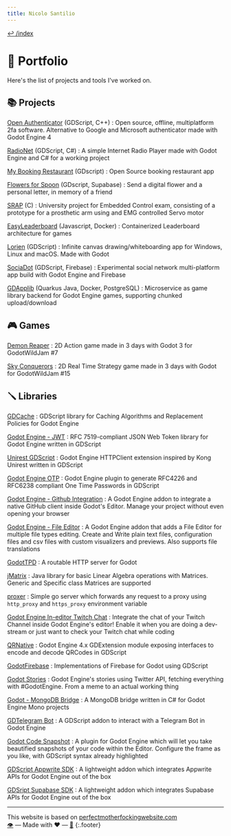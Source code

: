 ```yaml
---
title: Nicolo Santilio
---
```


[↩️ /index](/index)  

# 📖 Portfolio  
Here's the list of projects and tools I've worked on.  

## 📚  Projects
[Open Authenticator](/open-authenticator) (GDScript, C++)
: Open source, offline, multiplatform 2fa software. Alternative to Google and Microsoft authenticator made with Godot Engine 4

[RadioNet](/RadioNet) (GDScript, C#)
: A simple Internet Radio Player made with Godot Engine and C# for a working project
  
[My Booking Restaurant](/my-br-app) (GDscript)
: Open Source booking restaurant app

[Flowers for Spoon](https://github.com/iRadEntertainment/flowers-for-spoon) (GDscript, Supabase)
: Send a digital flower and a personal letter, in memory of a friend

[SRAP](/srap) (C)
: University project for Embedded Control exam, consisting of a prototype for a prosthetic arm using and EMG controlled Servo motor

[EasyLeaderboard](https://github.com/adrenallen/EasyLeaderboard) (Javascript, Docker)
: Containerized Leaderboard architecture for games

[Lorien](https://github.com/mbrlabs/Lorien) (GDScript)
: Infinite canvas drawing/whiteboarding app for Windows, Linux and macOS. Made with Godot
   
 [SociaDot](https://github.com/GodotNuts/FirebaseDemo-SociaDot) (GDScript, Firebase)
 : Experimental social network multi-platform app build with Godot Engine and Firebase
 
 [GDApplib](https://github.com/gdshell/gdapplib-server) (Quarkus Java, Docker, PostgreSQL)
 : Microservice as game library backend for Godot Engine games, supporting chunked upload/download
   
## 🎮 Games
[Demon Reaper](/demon-reaper)
: 2D Action game made in 3 days with Godot 3 for GodotWildJam #7  
  
[Sky Conquerors](/sky-conquerors)
: 2D Real Time Strategy game made in 3 days with Godot for GodotWildJam #15
  
  
## 🪛 Libraries
[GDCache](/gdcache)
: GDScript library for Caching Algorithms and Replacement Policies for Godot Engine  
  
[Godot Engine - JWT](/godot-engine.jwt)
: RFC 7519-compliant JSON Web Token library for Godot Engine written in GDScript  
  
[Unirest GDScript](/unirest-gdscript)
: Godot Engine HTTPClient extension inspired by Kong Unirest written in GDScript  
  
[Godot Engine OTP](/godot-engine.otp)
: Godot Engine plugin to generate RFC4226 and RFC6238 compliant One Time Passwords in GDScript  
  
[Godot Engine - Github Integration](/godot-engine.github-integration)
: A Godot Engine addon to integrate a native GitHub client inside Godot's Editor. Manage your project without even opening your browser
    
[Godot Engine - File Editor](/godot-engine.file-editor)
: A Godot Engine addon that adds a File Editor for multiple file types editing. Create and Write plain text files, configuration files and csv files with custom visualizers and previews. Also supports file translations
  
[GodotTPD](/godottpd)
:  A routable HTTP server for Godot 
  
[jMatrix](/jmatrix)
:  Java library for basic Linear Algebra operations with Matrices. Generic and Specific class Matrices are supported

[proxer](/proxer)
:  Simple go server which forwards any request to a proxy using `http_proxy` and `https_proxy` environment variable

[Godot Engine In-editor Twitch Chat](/godot-engine.editor-twitch-chat)
:  Integrate the chat of your Twitch Channel inside Godot Engine's editor! Enable it when you are doing a dev-stream or just want to check your Twitch chat while coding  

[QRNative](/qrnative-cpp)
:  Godot Engine 4.x GDExtension module exposing interfaces to encode and decode QRCodes in GDScript 

[GodotFirebase](https://github.com/GodotNuts/GodotFirebase)
:  Implementations of Firebase for Godot using GDScript 
  
[Godot Stories](/godot-engine.godot-stories)
: Godot Engine's stories using Twitter API, fetching everything with #GodotEngine. From a meme to an actual working thing  
  
[Godot - MongoDB Bridge](/godot-engine.MongoDB-bridge)
:  A MongoDB bridge written in C# for Godot Engine Mono projects  

[GDTelegram Bot](/godot-engine.telegram-bot)
:  A GDScript addon to interact with a Telegram Bot in Godot Engine 
  
[Godot Code Snapshot](/godot-engine.code-snapshot)
: A plugin for Godot Engine which will let you take beautified snapshots of your code within the Editor. Configure the frame as you like, with GDScript syntax already highlighted
  
[GDScript Appwrite SDK](https://godotnuts.github.io/appwrite-sdk)
: A lightweight addon which integrates Appwrite APIs for Godot Engine out of the box

[GDSript Supabase SDK](https://github.com/supabase-community/godot-engine.supabase)
: A lightweight addon which integrates Supabase APIs for Godot Engine out of the box

---

This website is based on [perfectmotherfockingwebsite.com](https://perfectmotherfuckingwebsite.com/)  
[👁️](https://github.com/fenix-hub/fenix-hub.github.io) — Made with ❤️ — [📜](https://github.com/fenix-hub/fenix-hub.github.io/blob/master/LICENSE) 
{:.footer}
